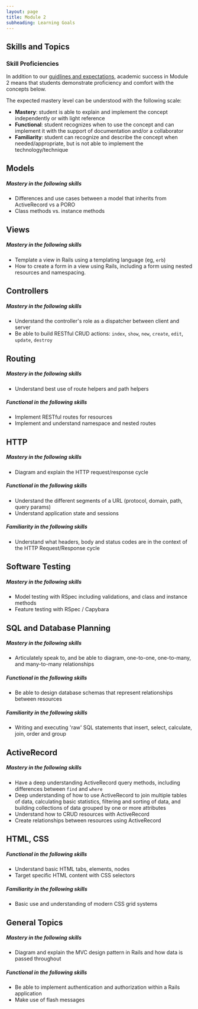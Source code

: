 ```yaml
---
layout: page
title: Module 2
subheading: Learning Goals
---
```


## Skills and Topics

### Skill Proficiencies

In addition to our [guidlines and expectations](./guidelines_and_expectations), academic success in Module 2 means that students demonstrate proficiency and comfort with the concepts below.

The expected mastery level can be understood with the following scale:

* **Mastery**: student is able to explain and implement the concept independently or with light reference
* **Functional**: student recognizes when to use the concept and can implement it with the support of documentation and/or a collaborator
* **Familiarity**: student can recognize and describe the concept when needed/appropriate, but is not able to implement the technology/technique


## Models

##### Mastery in the following skills

- Differences and use cases between a model that inherits from ActiveRecord vs a PORO
- Class methods vs. instance methods

## Views

##### Mastery in the following skills

- Template a view in Rails using a templating language (eg, `erb`)
- How to create a form in a view using Rails, including a form using nested resources and namespacing.

## Controllers

##### Mastery in the following skills

- Understand the controller's role as a dispatcher between client and server
- Be able to build RESTful CRUD actions: `index`, `show`, `new`, `create`, `edit`, `update`, `destroy`


## Routing

##### Mastery in the following skills

- Understand best use of route helpers and path helpers

##### Functional in the following skills

- Implement RESTful routes for resources
- Implement and understand namespace and nested routes


## HTTP

##### Mastery in the following skills

- Diagram and explain the HTTP request/response cycle

##### Functional in the following skills

- Understand the different segments of a URL (protocol, domain, path, query params)
- Understand application state and sessions

##### Familiarity in the following skills

- Understand what headers, body and status codes are in the context of the HTTP Request/Response cycle


## Software Testing

##### Mastery in the following skills

- Model testing with RSpec including validations, and class and instance methods
- Feature testing with RSpec / Capybara


## SQL and Database Planning

##### Mastery in the following skills

- Articulately speak to, and be able to diagram, one-to-one, one-to-many, and many-to-many relationships

##### Functional in the following skills

- Be able to design database schemas that represent relationships between resources

##### Familiarity in the following skills

- Writing and executing 'raw' SQL statements that insert, select, calculate, join, order and group


## ActiveRecord

##### Mastery in the following skills

- Have a deep understanding ActiveRecord query methods, including differences between `find` and `where`
- Deep understanding of how to use ActiveRecord to join multiple tables of data, calculating basic statistics, filtering and sorting of data, and building collections of data grouped by one or more attributes
- Understand how to CRUD resources with ActiveRecord
- Create relationships between resources using ActiveRecord


## HTML, CSS

##### Functional in the following skills

- Understand basic HTML tabs, elements, nodes
- Target specific HTML content with CSS selectors

##### Familiarity in the following skills

- Basic use and understanding of modern CSS grid systems


## General Topics

##### Mastery in the following skills

- Diagram and explain the MVC design pattern in Rails and how data is passed throughout

##### Functional in the following skills

- Be able to implement authentication and authorization within a Rails application
- Make use of flash messages
